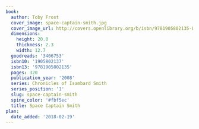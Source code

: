 ```yaml
---
book:
  author: Toby Frost
  cover_image: space-captain-smith.jpg
  cover_image_url: http://covers.openlibrary.org/b/isbn/9781905802135-L.jpg
  dimensions:
    height: 20.0
    thickness: 2.3
    width: 12.7
  goodreads: '3406753'
  isbn10: '1905802137'
  isbn13: '9781905802135'
  pages: 320
  publication_year: '2008'
  series: Chronicles of Isambard Smith
  series_position: '1'
  slug: space-captain-smith
  spine_color: '#fbf5ec'
  title: Space Captain Smith
plan:
  date_added: '2018-02-19'
---
```

